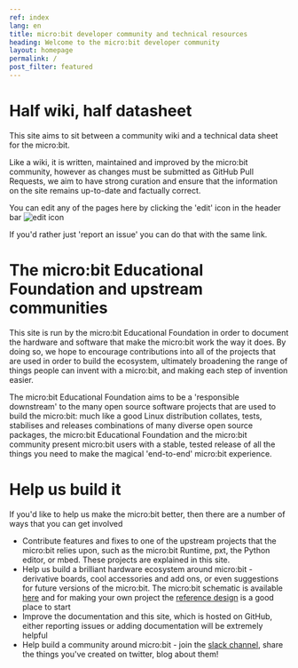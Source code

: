 ```yaml
---
ref: index
lang: en
title: micro:bit developer community and technical resources
heading: Welcome to the micro:bit developer community
layout: homepage
permalink: /
post_filter: featured
---
```

# Half wiki, half datasheet
This site aims to sit between a community wiki and a technical data sheet for
the micro:bit.

Like a wiki, it is written, maintained and improved by the micro:bit community,
however as changes must be submitted as GitHub Pull Requests, we aim to have
strong curation and ensure that the information on the site remains up-to-date
and factually correct.

You can edit any of the pages here by clicking the 'edit' icon in the header bar
![edit icon](assets/index-0a517.png)

If you'd rather just 'report an issue' you can do that with the same link.

# The micro:bit Educational Foundation and upstream communities

This site is run by the micro:bit Educational Foundation in order to document the
hardware and software that make the micro:bit work the way it does. By doing so,
we hope to encourage contributions into all of the projects that are used in order
to build the ecosystem, ultimately broadening the range of things people can invent
with a micro:bit, and making each step of invention easier.

The micro:bit Educational Foundation aims to be a 'responsible downstream' to the
many open source software projects that are used to build the micro:bit:  much like
a good Linux distribution collates, tests, stabilises and releases combinations of
many diverse open source packages, the micro:bit Educational Foundation and the
micro:bit community present micro:bit users with a stable, tested release of all
the things you need to make the magical 'end-to-end' micro:bit experience.

# Help us build it

If you'd like to help us make the micro:bit better, then there are a number of
ways that you can get involved

* Contribute features and fixes to one of the upstream projects that the micro:bit relies upon,
such as the micro:bit Runtime, pxt, the Python editor, or mbed. These projects are
explained in this site.
* Help us build a brilliant hardware ecosystem around micro:bit - derivative boards,
cool accessories and add ons, or even suggestions for future versions of the micro:bit.
The micro:bit schematic is available [here](/hardware/schematic/) and for making
your own project the [reference design](/hardware/reference-design) is a good place to start
* Improve the documentation and this site, which is hosted on GitHub, either reporting issues
or adding documentation will be extremely helpful
* Help build a community around micro:bit - join the [slack channel](/get-involved/where-to-find/),
share the things you've created on twitter, blog about them!
